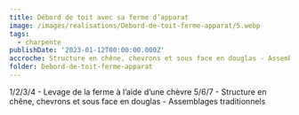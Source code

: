 ```yaml
---
title: Débord de toit avec sa ferme d’apparat
image: /images/realisations/Debord-de-toit-ferme-apparat/5.webp
tags:
  - charpente
publishDate: '2023-01-12T00:00:00.000Z'
accroche: Structure en chêne, chevrons et sous face en douglas - Assemblages traditionnels
folder: Debord-de-toit-ferme-apparat
---
```


1/2/3/4 - Levage de la ferme à l’aide d’une chèvre
5/6/7 - Structure en chêne, chevrons et sous face en douglas - Assemblages traditionnels
